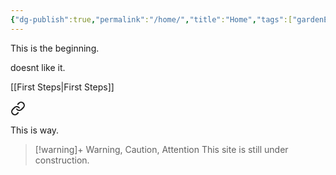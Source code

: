 ```yaml
---
{"dg-publish":true,"permalink":"/home/","title":"Home","tags":["gardenEntry"]}
---
```


This is the beginning.

doesnt like it.

[[First Steps\|First Steps]]


<div class="transclusion internal-embed is-loaded"><a class="markdown-embed-link" href="/first-steps/" aria-label="Open link"><svg xmlns="http://www.w3.org/2000/svg" width="24" height="24" viewBox="0 0 24 24" fill="none" stroke="currentColor" stroke-width="2" stroke-linecap="round" stroke-linejoin="round" class="svg-icon lucide-link"><path d="M10 13a5 5 0 0 0 7.54.54l3-3a5 5 0 0 0-7.07-7.07l-1.72 1.71"></path><path d="M14 11a5 5 0 0 0-7.54-.54l-3 3a5 5 0 0 0 7.07 7.07l1.71-1.71"></path></svg></a><div class="markdown-embed">




This is way.

</div></div>




> [!warning]+ Warning, Caution, Attention
> This site is still under construction.
